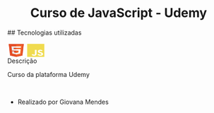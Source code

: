 <h1 align='center'> Curso de JavaScript - Udemy </h1>
## Tecnologias utilizadas

<div style="display: inline_block"><br>
<img align="center" alt="HTML" height="30" width="40" src="https://raw.githubusercontent.com/devicons/devicon/master/icons/html5/html5-original.svg">

<img align="center" alt="Js" height="30" width="40" src="https://raw.githubusercontent.com/devicons/devicon/master/icons/javascript/javascript-plain.svg">
</div

## Descrição
<p> Curso da plataforma Udemy </p>

<br>

- Realizado por Giovana Mendes
